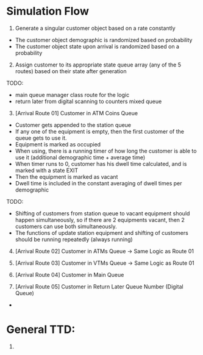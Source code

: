 # Simulation Flow

1. Generate a singular customer object based on a rate constantly
- The customer object demographic is randomized based on probability
- The customer object state upon arrival is randomized based on a probability

2. Assign customer to its appropriate state queue array (any of the 5 routes) based on their state after generation

TODO:
- main queue manager class route for the logic 
- return later from digital scanning to counters mixed queue

3. [Arrival Route 01] Customer in ATM Coins Queue
- Customer gets appended to the station queue
- If any one of the equipment is empty, then the first customer of the queue gets to use it.
- Equipment is marked as occupied
- When using, there is a running timer of how long the customer is able to use it (additional demographic time + average time)
- When timer runs to 0, customer has his dwell time calculated, and is marked with a state EXIT
- Then the equipment is marked as vacant
- Dwell time is included in the constant averaging of dwell times per demographic

TODO:
- Shifting of customers from station queue to vacant equipment should happen simultaneously, so if there are 2 equipments vacant, then 2 customers can use both simultaneously.
- The functions of update station equipment and shifting of customers should be running repeatedly (always running) 

4. [Arrival Route 02] Customer in ATMs Queue -> Same Logic as Route 01

5. [Arrival Route 03] Customer in VTMs Queue -> Same Logic as Route 01

6. [Arrival Route 04] Customer in Main Queue

7. [Arrival Route 05] Customer in Return Later Queue Number (Digital Queue)
- 



# General TTD:
1. 